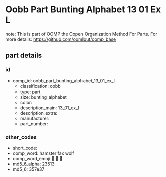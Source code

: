 # Oobb Part Bunting Alphabet 13 01 Ex L  

note: This is part of OOMP the Oopen Organization Method For Parts. For more details: https://github.com/oomlout/oomp_base

##  part details





### id
* oomp_id: oobb_part_bunting_alphabet_13_01_ex_l
  * classification: oobb
  * type: part
  * size: bunting_alphabet
  * color: 
  * description_main: 13_01_ex_l
  * description_extra: 
  * manufacturer: 
  * part_number: 

### other_codes
* short_code: 
* oomp_word: hamster fax wolf
* oomp_word_emoji :hamster: :fax: :wolf:
* md5_6_alpha: 23513
* md5_6: 357e37